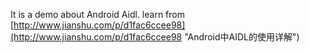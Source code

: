 It is a demo about Android Aidl.
learn from [http://www.jianshu.com/p/d1fac6ccee98](http://www.jianshu.com/p/d1fac6ccee98 "Android中AIDL的使用详解")